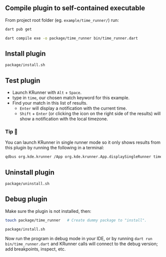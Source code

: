 ## Compile plugin to self-contained executable

From project root folder (eg. `example/time_runner/`) run:

```bash
dart pub get
```

```bash
dart compile exe -o package/time_runner bin/time_runner.dart
```


## Install plugin

```bash
package/install.sh
```


## Test plugin

- Launch KRunner with `Alt` + `Space`.
- type in `time`, our chosen match keyword for this example.
- Find your match in this list of results.
  - `Enter` will display a notification with the current time.
  - `Shift` + `Enter` (or clicking the icon on the right side of the results)
    will show a notification with the local timezone.

### Tip 🌟

You can launch KRunner in single runner mode so it only shows results from this 
plugin by running the following in a terminal:

```bash
qdbus org.kde.krunner /App org.kde.krunner.App.displaySingleRunner time_runner
```


## Uninstall plugin

```bash
package/uninstall.sh
```


## Debug plugin

Make sure the plugin is not installed, then:

```bash
touch package/time_runner   # Create dummy package to "install".
```

```bash
package/install.sh
```

Now run the program in debug mode in your IDE, or by running `dart run
bin/time_runner.dart` and KRunner calls will connect to the debug version; add
breakpoints, inspect, etc.
